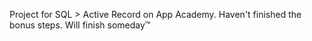 Project for SQL > Active Record on App Academy.
Haven't finished  the bonus steps. Will finish someday™
